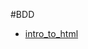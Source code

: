 #BDD

<ul>
    <li><a href="12th Generation Ford F-150/index.html" target="_blank">intro_to_html</a></li>
    </ul>
